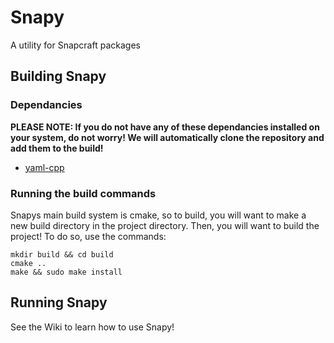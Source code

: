 # Snapy
A utility for Snapcraft packages
## Building Snapy
### Dependancies
**PLEASE NOTE: If you do not have any of these dependancies installed on your system, do not worry! We will automatically clone the repository and add them to the build!**
 - [yaml-cpp](https://github.com/jbeder/yaml-cpp)
### Running the build commands
Snapys main build system is cmake, so to build, you will want to make a new build directory in the project directory. Then, you will want to build the project!
To do so, use the commands:
```
mkdir build && cd build
cmake ..
make && sudo make install
```
## Running Snapy
See the Wiki to learn how to use Snapy!
